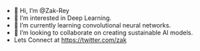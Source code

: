 - 👋 Hi, I’m @Zak-Rey
- 👀 I’m interested in Deep Learning.
- 🌱 I’m currently learning convolutional neural networks.
- 💞️ I’m looking to collaborate on creating sustainable AI models.
- Lets Connect at https://twitter.com/zak

<!---
Zak-Rey/Zak-Rey is a ✨ special ✨ repository because its `README.md` (this file) appears on your GitHub profile.
You can click the Preview link to take a look at your changes.
--->
